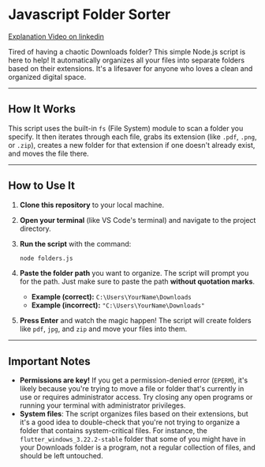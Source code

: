 # Javascript Folder Sorter

<a href="https://www.linkedin.com/posts/anshprogrammer_your-messy-folders-have-a-solution-anyone-activity-7370431977063317504-8Y15?utm_source=share&utm_medium=member_desktop&rcm=ACoAADlrQCgBJlIdPj0s2Rx7FxIB11A0tKoryNs"> Explanation Video on linkedin </a>

Tired of having a chaotic Downloads folder? This simple Node.js script is here to help! It automatically organizes all your files into separate folders based on their extensions. It's a lifesaver for anyone who loves a clean and organized digital space.

---

## How It Works

This script uses the built-in `fs` (File System) module to scan a folder you specify. It then iterates through each file, grabs its extension (like `.pdf`, `.png`, or `.zip`), creates a new folder for that extension if one doesn't already exist, and moves the file there.

---

## How to Use It

1.  **Clone this repository** to your local machine.

2.  **Open your terminal** (like VS Code's terminal) and navigate to the project directory.

3.  **Run the script** with the command:
    ```bash
    node folders.js
    ```

4.  **Paste the folder path** you want to organize. The script will prompt you for the path. Just make sure to paste the path **without quotation marks**.

    * **Example (correct):** `C:\Users\YourName\Downloads`
    * **Example (incorrect):** `"C:\Users\YourName\Downloads"`

5.  **Press Enter** and watch the magic happen! The script will create folders like `pdf`, `jpg`, and `zip` and move your files into them.

---

## Important Notes

* **Permissions are key!** If you get a permission-denied error (`EPERM`), it's likely because you're trying to move a file or folder that's currently in use or requires administrator access. Try closing any open programs or running your terminal with administrator privileges.
* **System files**: The script organizes files based on their extensions, but it's a good idea to double-check that you're not trying to organize a folder that contains system-critical files. For instance, the `flutter_windows_3.22.2-stable` folder that some of you might have in your Downloads folder is a program, not a regular collection of files, and should be left untouched.
